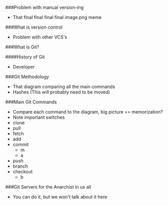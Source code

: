 ###Problem with manual version-ing
  + That final final final final image.png meme


###What is version control
  + Problem with other VCS's

###What is Git?

####History of Git
  + Developer

###Git Methodology
  + That diagram comparing all the main commands
  + Hashes (This will probably need to be moved)

###Main Git Commands
  + Compare each command to the diagram, big picture == memorization?
  + Note important switches
  + clone
  + pull
  + fetch
  + add
  + commit
    + m
    + a
  + push
  + branch
  + checkout
    + b

###Git Servers for the Anarchist in us all
  + You can do it, but we won't talk about it here

